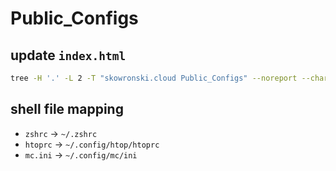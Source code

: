 # Public_Configs

## update `index.html`
```bash
tree -H '.' -L 2 -T "skowronski.cloud Public_Configs" --noreport --charset utf-8 -o index.html
```

## shell file mapping
* `zshrc` -> `~/.zshrc`
* `htoprc` -> `~/.config/htop/htoprc`
* `mc.ini` -> `~/.config/mc/ini`
